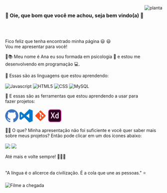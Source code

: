 <img align="right" src = "https://th.bing.com/th/id/R.4f05cde98fa54cf42fe371a40dae73a7?rik=6xsWECo00nnEvA&riu=http%3a%2f%2f1.bp.blogspot.com%2f-vLwojYefLmE%2fUc3pFXbWG1I%2fAAAAAAAABeA%2fFBdhrxzacEw%2fs1600%2fivy_001___clear_cut_png_by_seelenwerk-d5lgv1r.png&ehk=x5mvtf7tiNlZthPbhljmaohaQEiKtB1kWDw1YL9YiQU%3d&risl=&pid=ImgRaw&r=0" alt = "planta" height="300px">

<h3>🔔 Oie, que bom que você me achou, seja bem vindo(a) 💐 </h3>
<br><br>

<p> Fico feliz que tenha encontrado minha página 😃 😃 <br>
Vou me apresentar para você!</p>
  
<div align="left">
  <p> 🌱📚 Meu nome é Ana eu sou formada em psicologia 💜 e estou me desenvolvendo em programação 💻. </p>

<p> 🌾 Essas são as linguagens que estou aprendendo:
  <br>
  <br>  
   <img src="https://img.shields.io/badge/JavaScript-F7DF1E?style=for-the-badge&logo=javascript&logoColor=black" alt="Javascript"/>
  <img src="https://img.shields.io/badge/HTML-239120?style=for-the-badge&logo=html5&logoColor=white" alt="HTML5"/>
  <img src="https://img.shields.io/badge/CSS-239120?&style=for-the-badge&logo=css3&logoColor=white" alt="CSS"/>
  <img src="https://img.shields.io/badge/mysql-%2300f.svg?style=for-the-badge&logo=mysql&logoColor=white" alt="MySQL"/>
  </p>
  
  <p>🌸 E essas são as ferramentas que estou aprendendo a usar para fazer projetos:
  <br>
  <br>  
  <img height="42" src="https://raw.githubusercontent.com/guirodriguezz/guirodriguezz/main/IconsSkillsTool/githubb.png" alt="Github"/>
   <img height="42" src="https://raw.githubusercontent.com/guirodriguezz/guirodriguezz/main/IconsSkillsTool/visual-studio-code.png" alt="VSCode"/>
  <img height="42" src="https://raw.githubusercontent.com/guirodriguezz/guirodriguezz/main/IconsSkillsTool/git.png" alt="Git"/>
   <img height="42" src="https://raw.githubusercontent.com/guirodriguezz/guirodriguezz/main/IconsSkillsTool/adobe-xd.png" alt="AdobeXD"/>
  </p>
  
  </div>
  
  <p>🌳💬 O que? Minha apresentação não foi suficiente e você quer saber mais sobre meus projetos? Então pode clicar em um dos ícones abaixo: 
  <br>
  <br>
  <a href="mailto:anacaroline172@hotmail.com" target="_blank" alt="Outlook">
  <img src="https://img.shields.io/badge/Microsoft_Outlook-0078D4?style=for-the-badge&logo=microsoft-outlook&logoColor=white"/></a>
  <a href="https://www.linkedin.com/in/ana-marques-rodrigues/" target="_blank" alt="Linkedin">
  <img src="https://img.shields.io/badge/LinkedIn-0077B5?style=for-the-badge&logo=linkedin&logoColor=white"/></a>
  </p>
  
Até mais e volte sempre! 🍃🌿🍃<br><br><br>
"A língua é o alicerce da civilização. É a cola que une as pessoas." ⭐<br><br>
<img height="100" src=https://i.pinimg.com/originals/19/5b/24/195b24c5b952d5f8d202660ca5a43de1.gif alt="Filme a chegada"/>
  
  
  <!--
**AnaCMR/AnaCMR** is a ✨ _special_ ✨ repository because its `README.md` (this file) appears on your GitHub profile.

Here are some ideas to get you started:

- 🔭 I’m currently working on ...
- 🌱 I’m currently learning ...
- 👯 I’m looking to collaborate on ...
- 🤔 I’m looking for help with ...
- 💬 Ask me about ...
- 📫 How to reach me: ...
- 😄 Pronouns: ...
- ⚡ Fun fact: ...
-->
